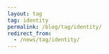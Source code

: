 ```yaml
---
layout: tag
tag: identity
permalink: /blog/tag/identity/
redirect_from:
  - /news/tag/identity/
---
```

